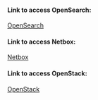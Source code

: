 #### Link to access OpenSearch:    
[OpenSearch](http://172.16.86.199:5601/)   
     
#### Link to access Netbox:  
[Netbox](https://172.16.86.99)  
      
#### Link to access OpenStack:  
[OpenStack](https://172.16.85.10)  
